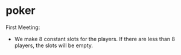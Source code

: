 # poker

First Meeting:
* We make 8 constant slots for the players. If there are less than 8 players, the slots will be empty.